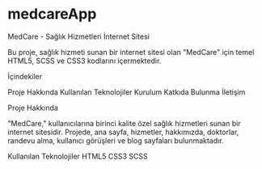 # medcareApp


MedCare - Sağlık Hizmetleri İnternet Sitesi

Bu proje, sağlık hizmeti sunan bir internet sitesi olan "MedCare" için temel HTML5, SCSS ve CSS3 kodlarını içermektedir.


İçindekiler

Proje Hakkında
Kullanılan Teknolojiler
Kurulum
Katkıda Bulunma
İletişim


Proje Hakkında

"MedCare," kullanıcılarına birinci kalite özel sağlık hizmetleri sunan bir internet sitesidir. Projede, ana sayfa, hizmetler, hakkımızda, doktorlar, randevu alma, kullanıcı görüşleri ve blog sayfaları bulunmaktadır.

Kullanılan Teknolojiler
HTML5
CSS3
SCSS
